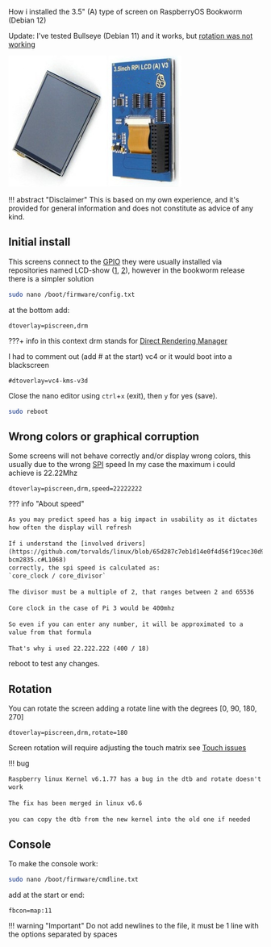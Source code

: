 
How i installed the 3.5" (A) type of screen on RaspberryOS Bookworm (Debian 12)

Update: I've tested Bullseye (Debian 11) and it works, but [rotation was not working](#rotation)

![preview](../img/hardware/rpi35a.jpg)

!!! abstract "Disclaimer"
    This is based on my own experience, and it's provided for general information
    and does not constitute as advice of any kind.


## Initial install

This screens connect to the [GPIO](https://en.wikipedia.org/wiki/General-purpose_input/output)
they were usually installed via  repositories named LCD-show ([1](https://github.com/waveshare/LCD-show), [2](https://github.com/goodtft/LCD-show)),
however in the bookworm release there is a simpler solution

```sh
sudo nano /boot/firmware/config.txt
```
at the bottom add:
```
dtoverlay=piscreen,drm
```

???+ info
    in this context drm stands for [Direct Rendering Manager](https://en.wikipedia.org/wiki/Direct_Rendering_Manager)

I had to comment out (add # at the start) vc4 or it would boot into a blackscreen

```
#dtoverlay=vc4-kms-v3d
```

Close the nano editor using `ctrl`+`x` (exit), then `y` for yes (save).

```sh
sudo reboot
```

## Wrong colors or graphical corruption

Some screens will not behave correctly and/or display wrong colors,
this usually due to the wrong [SPI](https://en.wikipedia.org/wiki/Serial_Peripheral_Interface) speed
In my case the maximum i could achieve is 22.22Mhz
```
dtoverlay=piscreen,drm,speed=22222222
```

??? info "About speed"

    As you may predict speed has a big impact in usability as it dictates how often the display will refresh

    If i understand the [involved drivers](https://github.com/torvalds/linux/blob/65d287c7eb1d14e0f4d56f19cec30d97fc7e8f66/drivers/spi/spi-bcm2835.c#L1068)
    correctly, the spi speed is calculated as:
    `core_clock / core_divisor`

    The divisor must be a multiple of 2, that ranges between 2 and 65536

    Core clock in the case of Pi 3 would be 400mhz

    So even if you can enter any number, it will be approximated to a value from that formula

    That's why i used 22.222.222 (400 / 18)

reboot to test any changes.

## Rotation

You can rotate the screen adding a rotate line with the degrees [0, 90, 180, 270]
```
dtoverlay=piscreen,drm,rotate=180
```
Screen rotation will require adjusting the touch matrix see [Touch issues](../../Troubleshooting/Touch_issues/)

!!! bug

    Raspberry linux Kernel v6.1.77 has a bug in the dtb and rotate doesn't work

    The fix has been merged in linux v6.6

    you can copy the dtb from the new kernel into the old one if needed

## Console

To make the console work:

```sh
sudo nano /boot/firmware/cmdline.txt
```

add at the start or end:

```
fbcon=map:11
```

!!! warning "Important"
    Do not add newlines to the file,  it must be 1 line with the options separated by spaces
